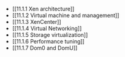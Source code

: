 

- [[11.1.1 Xen architecture]]
- [[11.1.2 Virtual machine and management]]
- [[11.1.3 XenCenter]]
- [[11.1.4 Virtual Networking]]
- [[11.1.5 Storage virtualization]]
- [[11.1.6 Performance tuning]]
- [[11.1.7 Dom0 and DomU]]